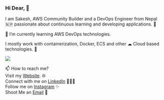 ### Hi Dear, 👋

I am Sakesh, AWS Community Builder and a DevOps Engineer from Nepal 🇳🇵 passionate about continuous learning and developing applications. 🎯

🌱 I’m currently learning AWS DevOps technologies.

I mostly work with containerization, Docker, ECS and other ☁ Cloud based technologies. 🚀

![](https://raw.githubusercontent.com/itsksaurabh/itsksaurabh/master/assets/aws.gif)

📫 How to reach me?<br>
Visit my [Website](https://sakesh.com.np/). 🌐 <br>
Connect with me on [LinkedIn](https://www.linkedin.com/in/sakesh/) 👨🏻‍💻<br>
Follow me on [Instagram](https://www.instagram.com/sakesh_karanjit) ✨ <br>
Shoot Me an [Email](mailto:sakeshkaranjit@gmail.com) 💌<br>
